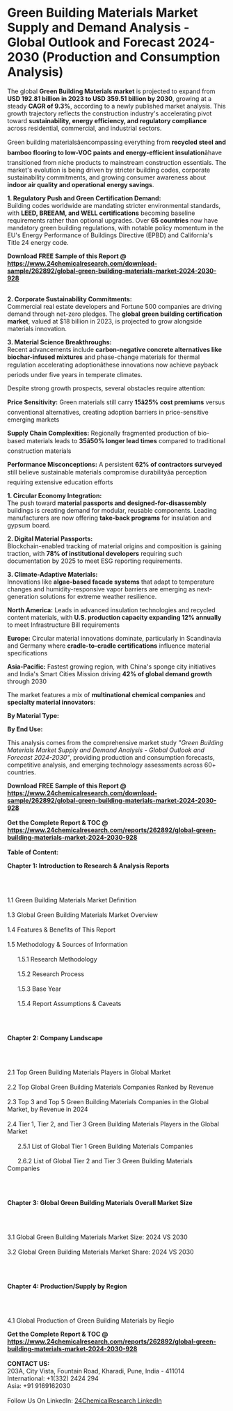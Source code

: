 <h1>Green Building Materials Market Supply and Demand Analysis - Global Outlook and Forecast 2024-2030 (Production and Consumption Analysis)</h1><p>The global <strong>Green Building Materials market</strong> is projected to expand from <strong>USD 192.81 billion in 2023 to USD 359.51 billion by 2030</strong>, growing at a steady <strong>CAGR of 9.3%</strong>, according to a newly published market analysis. This growth trajectory reflects the construction industry's accelerating pivot toward <strong>sustainability, energy efficiency, and regulatory compliance</strong> across residential, commercial, and industrial sectors.</p><p>Green building materialsâencompassing everything from <strong>recycled steel and bamboo flooring to low-VOC paints and energy-efficient insulation</strong>âhave transitioned from niche products to mainstream construction essentials. The market's evolution is being driven by stricter building codes, corporate sustainability commitments, and growing consumer awareness about <strong>indoor air quality and operational energy savings</strong>.</p><p><strong>1. Regulatory Push and Green Certification Demand:</strong><br>
Building codes worldwide are mandating stricter environmental standards, with <strong>LEED, BREEAM, and WELL certifications</strong> becoming baseline requirements rather than optional upgrades. Over <strong>65 countries</strong> now have mandatory green building regulations, with notable policy momentum in the EU's Energy Performance of Buildings Directive (EPBD) and California's Title 24 energy code.</p><div><b>Download FREE Sample of this Report @ 
            <a href="https://www.24chemicalresearch.com/download-sample/262892/global-green-building-materials-market-2024-2030-928">
            https://www.24chemicalresearch.com/download-sample/262892/global-green-building-materials-market-2024-2030-928</a></b></div><br><p><strong>2. Corporate Sustainability Commitments:</strong><br>
Commercial real estate developers and Fortune 500 companies are driving demand through net-zero pledges. The <strong>global green building certification market</strong>, valued at $18 billion in 2023, is projected to grow alongside materials innovation.</p><p><strong>3. Material Science Breakthroughs:</strong><br>
Recent advancements include <strong>carbon-negative concrete alternatives like biochar-infused mixtures</strong> and phase-change materials for thermal regulation accelerating adoptionâthese innovations now achieve payback periods under five years in temperate climates.</p><p>Despite strong growth prospects, several obstacles require attention:</p><p><strong>Price Sensitivity:</strong> Green materials still carry <strong>15â25% cost premiums</strong> versus conventional alternatives, creating adoption barriers in price-sensitive emerging markets</p><p><strong>Supply Chain Complexities:</strong> Regionally fragmented production of bio-based materials leads to <strong>35â50% longer lead times</strong> compared to traditional construction materials</p><p><strong>Performance Misconceptions:</strong> A persistent <strong>62% of contractors surveyed</strong> still believe sustainable materials compromise durabilityâa perception requiring extensive education efforts</p><p><strong>1. Circular Economy Integration:</strong><br>
The push toward <strong>material passports and designed-for-disassembly</strong> buildings is creating demand for modular, reusable components. Leading manufacturers are now offering <strong>take-back programs</strong> for insulation and gypsum board.</p><p><strong>2. Digital Material Passports:</strong><br>
Blockchain-enabled tracking of material origins and composition is gaining traction, with <strong>78% of institutional developers</strong> requiring such documentation by 2025 to meet ESG reporting requirements.</p><p><strong>3. Climate-Adaptive Materials:</strong><br>
Innovations like <strong>algae-based facade systems</strong> that adapt to temperature changes and humidity-responsive vapor barriers are emerging as next-generation solutions for extreme weather resilience.</p><p><strong>North America:</strong> Leads in advanced insulation technologies and recycled content materials, with <strong>U.S. production capacity expanding 12% annually</strong> to meet Infrastructure Bill requirements</p><p><strong>Europe:</strong> Circular material innovations dominate, particularly in Scandinavia and Germany where <strong>cradle-to-cradle certifications</strong> influence material specifications</p><p><strong>Asia-Pacific:</strong> Fastest growing region, with China's sponge city initiatives and India's Smart Cities Mission driving <strong>42% of global demand growth</strong> through 2030</p><p>The market features a mix of <strong>multinational chemical companies</strong> and <strong>specialty material innovators</strong>:</p><p><strong>By Material Type:</strong></p><p><strong>By End Use:</strong></p><p>This analysis comes from the comprehensive market study <em>"Green Building Materials Market Supply and Demand Analysis - Global Outlook and Forecast 2024-2030"</em>, providing production and consumption forecasts, competitive analysis, and emerging technology assessments across 60+ countries.</p><div><b>Download FREE Sample of this Report @ 
            <a href="https://www.24chemicalresearch.com/download-sample/262892/global-green-building-materials-market-2024-2030-928">
            https://www.24chemicalresearch.com/download-sample/262892/global-green-building-materials-market-2024-2030-928</a></b></div><br><div><b>Get the Complete Report & TOC @ 
            <a href="https://www.24chemicalresearch.com/reports/262892/global-green-building-materials-market-2024-2030-928">
            https://www.24chemicalresearch.com/reports/262892/global-green-building-materials-market-2024-2030-928</a></b></div><br>
            <b>Table of Content:</b><p><p><strong>Chapter 1: Introduction to Research &amp; Analysis Reports</strong></p><br />
<br />
<p>1.1 Green Building Materials Market Definition<br /><br />
1.3 Global Green Building Materials Market Overview<br /><br />
1.4 Features &amp; Benefits of This Report<br /><br />
1.5 Methodology &amp; Sources of Information<br /><br />
&nbsp;&nbsp;&nbsp;&nbsp;&nbsp; 1.5.1 Research Methodology<br /><br />
&nbsp;&nbsp;&nbsp;&nbsp;&nbsp; 1.5.2 Research Process<br /><br />
&nbsp;&nbsp;&nbsp;&nbsp;&nbsp; 1.5.3 Base Year<br /><br />
&nbsp;&nbsp;&nbsp;&nbsp;&nbsp; 1.5.4 Report Assumptions &amp; Caveats</p><br />
<br />
<p><strong>Chapter 2: Company Landscape</strong></p><br />
<br />
<p>2.1 Top Green Building Materials Players in Global Market<br /><br />
2.2 Top Global Green Building Materials Companies Ranked by Revenue<br /><br />
2.3 Top 3 and Top 5 Green Building Materials Companies in the Global Market, by Revenue in 2024<br /><br />
2.4 Tier 1, Tier 2, and Tier 3 Green Building Materials Players in the Global Market<br /><br />
&nbsp;&nbsp;&nbsp;&nbsp;&nbsp; 2.5.1 List of Global Tier 1 Green Building Materials Companies<br /><br />
&nbsp;&nbsp;&nbsp;&nbsp;&nbsp; 2.6.2 List of Global Tier 2 and Tier 3 Green Building Materials Companies</p><br />
<br />
<p><strong>Chapter 3: Global Green Building Materials Overall Market Size</strong></p><br />
<br />
<p>3.1 Global Green Building Materials Market Size: 2024 VS 2030<br /><br />
3.2 Global Green Building Materials Market Share: 2024 VS 2030</p><br />
<br />
<p><strong>Chapter 4: Production/Supply by Region</strong></p><br />
<br />
<p>4.1 Global Production of Green Building Materials by Regio</p><div><b>Get the Complete Report & TOC @ 
            <a href="https://www.24chemicalresearch.com/reports/262892/global-green-building-materials-market-2024-2030-928">
            https://www.24chemicalresearch.com/reports/262892/global-green-building-materials-market-2024-2030-928</a></b></div><br><b>CONTACT US:</b><br>
            203A, City Vista, Fountain Road, Kharadi, Pune, India - 411014<br>
            International: +1(332) 2424 294<br>
            Asia: +91 9169162030 <br><br>
            Follow Us On LinkedIn: <a href="https://www.linkedin.com/company/24chemicalresearch/">24ChemicalResearch LinkedIn</a>